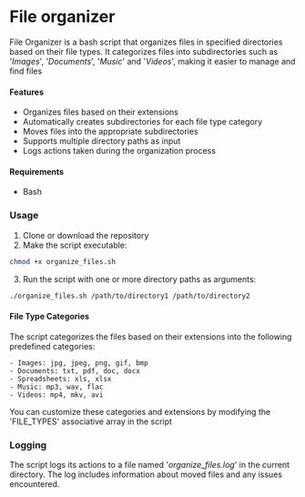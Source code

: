 # File organizer
File Organizer is a bash script that organizes files in specified directories based on their file types. It categorizes files into subdirectories such as '*Images*', '*Documents*', '*Music*' and '*Videos*', making it easier to manage and find files

#### Features
- Organizes files based on their extensions
- Automatically creates subdirectories for each file type category 
- Moves files into the appropriate subdirectories
- Supports multiple directory paths as input
- Logs actions taken during the organization process

#### Requirements
- Bash 

### Usage
1. Clone or download the repository
2. Make the script executable:
```bash
chmod +x organize_files.sh
```
3. Run the script with one or more directory paths as arguments:
```bash
./organize_files.sh /path/to/directory1 /path/to/directory2
```

#### File Type Categories
The script categorizes the files based on their extensions into the following predefined categories:

    - Images: jpg, jpeg, png, gif, bmp
    - Documents: txt, pdf, doc, docx
    - Spreadsheets: xls, xlsx
    - Music: mp3, wav, flac
    - Videos: mp4, mkv, avi

You can customize these categories and extensions by modifying the 'FILE_TYPES' associative array in the script

### Logging 
The script logs its actions to a file named '*organize_files.log*' in the current directory. The log includes information about moved files and any issues encountered.
